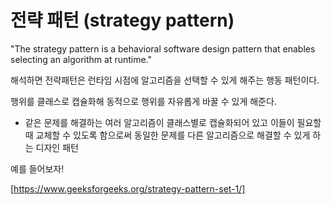 # 전략 패턴 (strategy pattern)

"The strategy pattern is a behavioral software design pattern
that enables selecting an algorithm at runtime."

해석하면 전략패턴은 런타임 시점에 알고리즘을 선택할 수 있게 해주는 행동 패턴이다.

행위를 클래스로 캡슐화해 동적으로 행위를 자유롭게 바꿀 수 있게 해준다. 

  - 같은 문제를 해결하는 여러 알고리즘이 클래스별로 캡슐화되어 있고 이들이 필요할 때 교체할 수 있도록 함으로써 동일한 문제를 다른 알고리즘으로 해결할 수 있게 하는 디자인 패턴


예를 들어보자!

[https://www.geeksforgeeks.org/strategy-pattern-set-1/]
